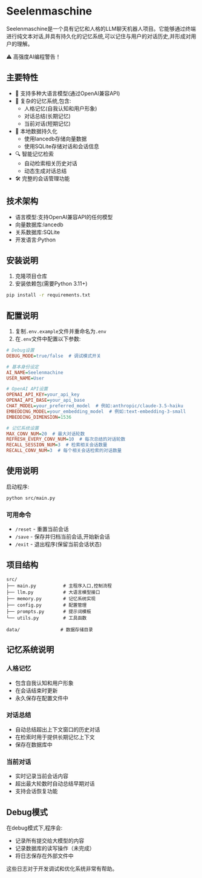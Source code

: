# Seelenmaschine

Seelenmaschine是一个具有记忆和人格的LLM聊天机器人项目。它能够通过终端进行纯文本对话,并具有持久化的记忆系统,可以记住与用户的对话历史,并形成对用户的理解。

⚠️ 高强度AI编程警告！

## 主要特性

- 🤖 支持多种大语言模型(通过OpenAI兼容API)
- 🧠 复杂的记忆系统,包含:
  - 人格记忆(自我认知和用户形象)
  - 对话总结(长期记忆)
  - 当前对话(短期记忆)
- 💾 本地数据持久化
  - 使用lancedb存储向量数据
  - 使用SQLite存储对话和会话信息
- 🔍 智能记忆检索
  - 自动检索相关历史对话
  - 动态生成对话总结
- 🛠️ 完整的会话管理功能

## 技术架构

- 语言模型:支持OpenAI兼容API的任何模型
- 向量数据库:lancedb
- 关系数据库:SQLite
- 开发语言:Python

## 安装说明

1. 克隆项目仓库
2. 安装依赖包(需要Python 3.11+)
```bash
pip install -r requirements.txt
```

## 配置说明

1. 复制`.env.example`文件并重命名为`.env`
2. 在`.env`文件中配置以下参数:

```ini
# Debug设置
DEBUG_MODE=true/false  # 调试模式开关

# 基本身份设定
AI_NAME=Seelenmachine
USER_NAME=User

# OpenAI API设置
OPENAI_API_KEY=your_api_key
OPENAI_API_BASE=your_api_base
CHAT_MODEL=your_preferred_model  # 例如:anthropic/claude-3.5-haiku
EMBEDDING_MODEL=your_embedding_model  # 例如:text-embedding-3-small
EMBEDDING_DIMENSION=1536

# 记忆系统设置
MAX_CONV_NUM=20  # 最大对话轮数
REFRESH_EVERY_CONV_NUM=10  # 每次总结的对话轮数
RECALL_SESSION_NUM=3  # 检索相关会话数量
RECALL_CONV_NUM=3  # 每个相关会话检索的对话数量
```

## 使用说明

启动程序:
```bash
python src/main.py
```

### 可用命令
- `/reset` - 重置当前会话
- `/save` - 保存并归档当前会话,开始新会话
- `/exit` - 退出程序(保留当前会话状态)

## 项目结构

```
src/
├── main.py          # 主程序入口,控制流程
├── llm.py           # 大语言模型接口
├── memory.py        # 记忆系统实现
├── config.py        # 配置管理
├── prompts.py       # 提示词模板
└── utils.py         # 工具函数

data/               # 数据存储目录
```

## 记忆系统说明

### 人格记忆
- 包含自我认知和用户形象
- 在会话结束时更新
- 永久保存在配置文件中

### 对话总结
- 自动总结超出上下文窗口的历史对话
- 在检索时用于提供长期记忆上下文
- 保存在数据库中

### 当前对话
- 实时记录当前会话内容
- 超出最大轮数时自动总结早期对话
- 支持会话恢复功能

## Debug模式

在debug模式下,程序会:
- 记录所有提交给大模型的内容
- 记录数据库的读写操作（未完成）
- 将日志保存在外部文件中

这些日志对于开发调试和优化系统非常有帮助。
